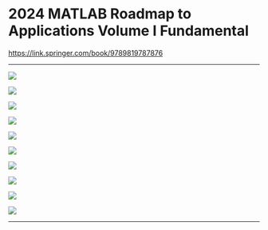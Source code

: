 # 2024 MATLAB Roadmap to Applications Volume I Fundamental
 https://link.springer.com/book/9789819787876


***
![](https://github.com/LeoYiChen/2018-Computational-Intelligence-Assisted-Design-In-the-Era-of-Industry-4.0-CRC-Press/blob/mfile20180723/TF1_Ackley.jpg)

![](https://github.com/LeoYiChen/2018-Computational-Intelligence-Assisted-Design-In-the-Era-of-Industry-4.0-CRC-Press/blob/mfile20180723/TF1_Beale.jpg)

![](https://github.com/LeoYiChen/2018-Computational-Intelligence-Assisted-Design-In-the-Era-of-Industry-4.0-CRC-Press/blob/mfile20180723/TF1_Booth.jpg)

![](https://github.com/LeoYiChen/2018-Computational-Intelligence-Assisted-Design-In-the-Era-of-Industry-4.0-CRC-Press/blob/mfile20180723/TF1_Bukin6.jpg)

![](https://github.com/LeoYiChen/2018-Computational-Intelligence-Assisted-Design-In-the-Era-of-Industry-4.0-CRC-Press/blob/mfile20180723/TF1_GPrice.jpg)

![](https://github.com/LeoYiChen/2018-Computational-Intelligence-Assisted-Design-In-the-Era-of-Industry-4.0-CRC-Press/blob/mfile20180723/TF1_Rosenbrock.jpg)

![](https://github.com/LeoYiChen/2018-Computational-Intelligence-Assisted-Design-In-the-Era-of-Industry-4.0-CRC-Press/blob/mfile20180723/TF1_Schaffer6.jpg)

![](https://github.com/LeoYiChen/2018-Computational-Intelligence-Assisted-Design-In-the-Era-of-Industry-4.0-CRC-Press/blob/mfile20180723/TF1_Sphere.jpg)

![](https://github.com/LeoYiChen/2018-Computational-Intelligence-Assisted-Design-In-the-Era-of-Industry-4.0-CRC-Press/blob/mfile20180723/TF1_sincos2.jpg)

![](https://github.com/LeoYiChen/2018-Computational-Intelligence-Assisted-Design-In-the-Era-of-Industry-4.0-CRC-Press/blob/mfile20180723/TF1_sinsqrt.jpg)

***

